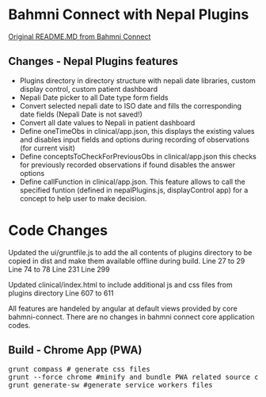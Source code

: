 # Bahmni Connect with Nepal Plugins

[Original README.MD from Bahmni Connect](https://github.com/Bahmni/bahmni-connect/blob/master/README.md)

## Changes - Nepal Plugins features
* Plugins directory in directory structure with nepali date libraries, custom display control, custom patient dashboard
* Nepali Date picker to all Date type form fields
* Convert selected nepali date to ISO date and fills the corresponding date fields (Nepali Date is not saved!)
* Convert all date values to Nepali in patient dashboard
* Define oneTimeObs in clinical/app.json, this displays the existing values and disables input fields and options during recording of observations (for current visit)
* Define conceptsToCheckForPreviousObs in clinical/app.json this checks for previously recorded observations if found disables the answer options
* Define callFunction in clinical/app.json. This feature allows to call the specified funtion (defined in nepalPlugins.js, displayControl app) for a concept to help user to make decision.

# Code Changes
Updated the ui/gruntfile.js to add the all contents of plugins directory to be copied in dist and make them available offline during build.
	Line 27 to 29
	Line 74 to 78
	Line 231
	Line 299

Updated clinical/index.html to include additional js and css files from plugins directory
	Line 607 to 611

All features are handeled by angular at default views provided by core bahmni-connect.
There are no changes in bahmni connect core application codes.

## Build - Chrome App (PWA)
<pre>
grunt compass # generate css files
grunt --force chrome #minify and bundle PWA related source code
grunt generate-sw #generate service workers files
</pre>